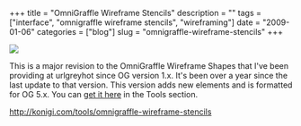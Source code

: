 +++
title = "OmniGraffle Wireframe Stencils"
description = ""
tags = ["interface", "omnigraffle wireframe stencils", "wireframing"]
date = "2009-01-06"
categories = ["blog"]
slug = "omnigraffle-wireframe-stencils"
+++



  <div class="notebook-screenshot"><a href="../tools/omnigraffle-wireframe-stencils.html"><img id='bluga-thumbnail-1435' class='bluga-thumbnail large' src='http://media.konigi.com/bluga/
wt4963ed9764308.jpg'/></a></div><p>This is a major revision to the OmniGraffle Wireframe Shapes that I've been providing at urlgreyhot since OG version 1.x. It's been over a year since the last update to that version. This version adds new elements and is formatted for OG 5.x. You can <a href="../tools/omnigraffle-wireframe-stencils.html">get it here</a> in the Tools section.</p>
    
  <a href="../tools/omnigraffle-wireframe-stencils.html">http://konigi.com/tools/omnigraffle-wireframe-stencils</a>
